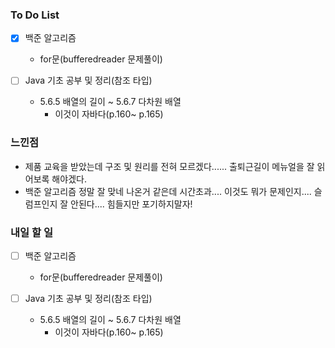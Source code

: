 ### To Do List

- [x] 백준 알고리즘

  - for문(bufferedreader 문제풀이)
- [ ] Java 기초 공부 및 정리(참조 타입)

  - 5.6.5 배열의 길이 ~ 5.6.7 다차원 배열
    - 이것이 자바다(p.160~ p.165)



### 느낀점

- 제품 교육을 받았는데 구조 및 원리를 전혀 모르겠다...... 출퇴근길이 메뉴얼을 잘 읽어보록 해야겠다.
- 백준 알고리즘 정말 잘 맞네 나온거 같은데 시간초과.... 이것도 뭐가 문제인지.... 슬럼프인지 잘 안된다.... 힘들지만 포기하지말자!



### 내일 할 일

- [ ] 백준 알고리즘

  - for문(bufferedreader 문제풀이)
- [ ] Java 기초 공부 및 정리(참조 타입)

  - 5.6.5 배열의 길이 ~ 5.6.7 다차원 배열
    - 이것이 자바다(p.160~ p.165)